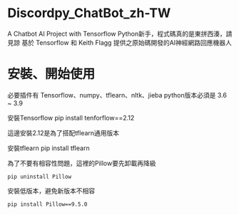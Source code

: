# Discordpy_ChatBot_zh-TW
A Chatbot AI Project with Tensorflow
Python新手，程式碼真的是東拼西湊，請見諒
基於 Tensorflow 和 Keith Flagg 提供之原始碼開發的AI神經網路回應機器人

# 安裝、開始使用
必要插件有 Tensorflow、numpy、tflearn、nltk、jieba
python版本必須是 3.6 ~ 3.9

安裝Tensorflow
pip install tenforflow==2.12

這邊安裝2.12是為了搭配tflearn通用版本

安裝tflearn
pip install tflearn

為了不要有相容性問題，這裡的Pillow要先卸載再降級
```
pip uninstall Pillow
```

安裝低版本，避免新版本不相容
```
pip install Pillow==9.5.0
```
